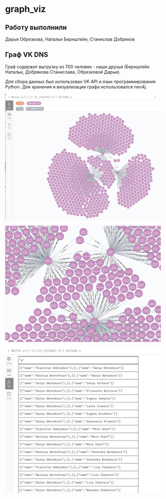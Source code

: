 # graph_viz

## Работу выполнили

Дарья Обрезкова, Наталья Бернштейн, Станислав Добряков

## Граф VK DNS

Граф содержит выгрузку из 700 человек - наши друзья (Бернштейн Натальи, Добрякова Станислава, Обрезковой Дарьи). 

Для сбора данных был использован VK API и язык программирования Python. Для хранения и визуализации графа использовался neo4j.

![GitHub Logo](1.jpg)

![GitHub Logo](2.jpg)

![GitHub Logo](3.jpg)
